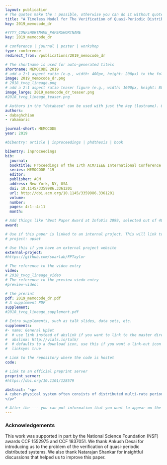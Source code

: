 ```yaml
---
layout: publication
# The quotes make the : possible, otherwise you can do it without quotes
title: "A Timeless Model for The Verification of Quasi-Periodic Distributed Systems"
key: 2019_memocode_dr

#YYYY_CONFSHORTNAME_PAPERSHORTNAME
key: 2019_memocode_dr

# conference | journal | poster | workshop
type: conference
redirect_from: /publications/2019_memocode_dr

# The shortname is used for auto-generated titels
shortname: MEMOCODE 2019
# add a 2:1 aspect ratio (e.g., width: 400px, height: 200px) to the folder /assets/images/papers/
image: 2019_memocode_dr.png
# 2018_tvcg_lineage.png
# add a 2:1 aspect ratio teaser figure (e.g., width: 1600px, height: 800px) to the folder /assets/images/papers/
image_large: 2019_memocode_dr_teaser.png
#2018_tvcg_lineage_teaser.png

# Authors in the "database" can be used with just the key (lastname). Others can be written properly.
authors:
- dabaghchian
- rakamaric

journal-short: MEMOCODE
year: 2019

#bibentry: article | inproceedings | phdthesis | book

bibentry: inproceedings
bib:
  journal:
  booktitle: Proceedings of the 17th ACM/IEEE International Conference on Formal Methods and Models for System Design (MEMOCODE)
  series: MEMOCODE '19
  editor: 
  publisher: ACM
  address: New York, NY, USA
  doi: 10.1145/3359986.3361201
  url: http://doi.acm.org/10.1145/3359986.3361201
  volume:
  number: 
  pages: 4:1--4:11
  month: 

# Add things like "Best Paper Award at InfoVis 2099, selected out of 4000 submissions"
award:

# Use if this paper is linked to an internal project. This will link to the project site
# project: upset

# Use this if you have an external project website
external-project:
#https://github.com/soarlab/FPTaylor

# The reference to the video entry
video:
# 2018_tvcg_lineage_video
# The reference to the preview viedo entry
#preview-video:

# the prerint
pdf: 2019_memocode_dr.pdf
# A supplement PDF
supplement: 
#2018_tvcg_lineage_supplement.pdf

# Extra supplements, such as talk slides, data sets, etc.
supplements:
#- name: General UpSet
#  # use link instead of abslink if you want to link to the master directory
#  abslink: http://vials.io/talk/
#  # defaults to a download icon, use this if you want a link-out icon
#  linksym: true

# Link to the repository where the code is hostet
code: 

# Link to an official preprint server
preprint_server: 
#https://doi.org/10.1101/128579

abstract: "<p>
A cyber-physical system often consists of distributed multi-rate periodic processes that communicate using message passing; each process owns a local clock not synchronized with others. We call such systems quasi-periodic distributed systems. Traditionally, one would model them using timed automata, thereby having to deal with high-complexity verification problems. Recently, several researchers proposed discrete-time abstractions based on the calendar model to make the verification more tractable. However, even the calendar model contains a notion of time in the form of a global clock. We propose a novel, timeless computation model for quasi-periodic distributed systems to facilitate their verification. The main idea behind our model is to judiciously replace synchronization using a global clock and calendar with synchronization over lengths of message buffers. We introduce a simple domain-specific language for programming of such systems and use it to formalize the semantics of both the calendar and timeless model. Then, we prove that our timeless model is an overapproximation of the calendar model. Finally, we evaluate our timeless model using several benchmarks.
</p>"

# After the --- you can put information that you want to appear on the website using markdown formatting or HTML. A good example are acknowledgements, extra references, an erratum, etc.
---
```

### Acknowledgements
This work was supported in part by the National Science Foundation (NSF) awards CCF 1552975 and CCF 1837051. We thank Ankush Desai for introducing us to the problem of the verification of quasi-periodic distributed systems. We also thank Natarajan Shankar for insightful discussions that helped us to improve this paper.


